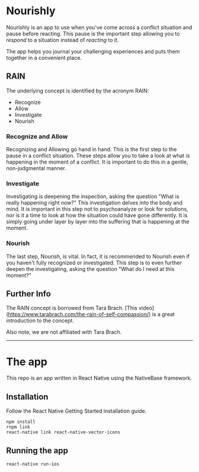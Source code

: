 # Nourishly

Nourishly is an app to use when you've come across a conflict situation
and pause before reacting. This pause is the important step allowing you to
_respond_ to a situation instead of _reacting_ to it.

The app helps you journal your challenging experiences and puts them together
in a convenient place.

## RAIN
The underlying concept is identified by the acronym RAIN:
- Recognize
- Allow
- Investigate
- Nourish

### Recognize and Allow
Recognizing and Allowing go hand in hand. This is the first step to the pause
in a conflict situation. These steps allow you to take a look at what is
happening in the moment of a conflict. It is important to do this in a gentle,
non-judgmental manner.

### Investigate
Investigating is deepening the inspection, asking the question "What is really
happening right now?" This investigation delves into the body and mind. It
is important in this step not to psychoanalyze or look for solutions, nor
is it a time to look at how the situation could have gone differently. It is
simply going under layer by layer into the suffering that is happening at the
moment.

### Nourish
The last step, Nourish, is vital. In fact, it is recommended to Nourish even
if you haven't fully recognized or investigated. This step is to even further
deepen the investigating, asking the question "What do I need at this moment?"

## Further Info
The RAIN concept is borrowed from Tara Brach. [This video]
(https://www.tarabrach.com/the-rain-of-self-compassion/) is a great
introduction to the concept.

Also note, we are not affiliated with Tara Brach.

----------------------

# The app
This repo is an app written in React Native using the NativeBase framework.

## Installation
Follow the React Native Getting Started installation guide.
```
npm install
rnpm link
react-native link react-native-vector-icons
```

## Running the app
```
react-native run-ios
```
